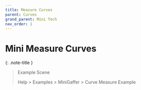 ```yaml
---
title: Measure Curves
parent: Curves
grand_parent: Mini Tech
nav_order: 1
---
```


# Mini Measure Curves


{: .note-title }
> Example Scene
>
> Help > Examples > MiniGaffer > Curve Measure Example
> 

